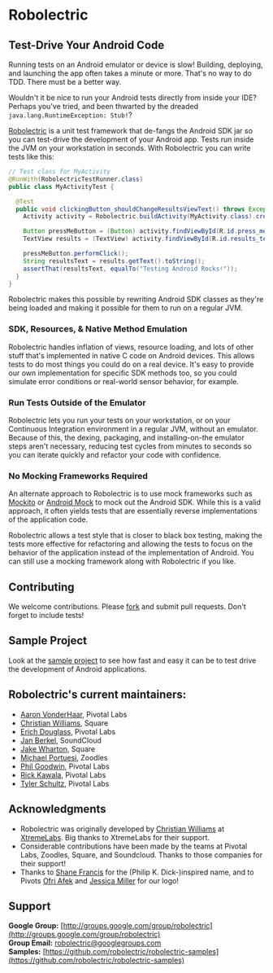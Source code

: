 # Robolectric

## Test-Drive Your Android Code

Running tests on an Android emulator or device is slow! Building, deploying, and launching the app often takes a minute
or more. That's no way to do TDD. There must be a better way.

Wouldn't it be nice to run your Android tests directly from inside your IDE? Perhaps you've tried, and been thwarted by
the dreaded `java.lang.RuntimeException: Stub!`?

[Robolectric](http://robolectric.org/) is a unit test framework that de-fangs the Android SDK jar so you
can test-drive the development of your Android app.  Tests run inside the JVM on your workstation in seconds. With
Robolectric you can write tests like this:

```java
// Test class for MyActivity
@RunWith(RobolectricTestRunner.class)
public class MyActivityTest {

  @Test
  public void clickingButton_shouldChangeResultsViewText() throws Exception {
    Activity activity = Robolectric.buildActivity(MyActivity.class).create().get();

    Button pressMeButton = (Button) activity.findViewById(R.id.press_me_button);
    TextView results = (TextView) activity.findViewById(R.id.results_text_view);

    pressMeButton.performClick();
    String resultsText = results.getText().toString();
    assertThat(resultsText, equalTo("Testing Android Rocks!"));
  }
}
```

Robolectric makes this possible by rewriting Android SDK classes as they're being loaded and making it possible for them
to run on a regular JVM.

### SDK, Resources, & Native Method Emulation

Robolectric handles inflation of views, resource loading, and lots of other stuff that's implemented in native C code on
Android devices. This allows tests to do most things you could do on a real device. It's easy to provide our own
implementation for specific SDK methods too, so you could simulate error conditions or real-world sensor behavior, for
example.

### Run Tests Outside of the Emulator

Robolectric lets you run your tests on your workstation, or on your Continuous Integration environment in a regular JVM,
without an emulator. Because of this, the dexing, packaging, and installing-on-the emulator steps aren't necessary,
reducing test cycles from minutes to seconds so you can iterate quickly and refactor your code with confidence.

### No Mocking Frameworks Required

An alternate approach to Robolectric is to use mock frameworks such as [Mockito](http://code.google.com/p/mockito/) or
[Android Mock](http://code.google.com/p/android-mock/) to mock out the Android SDK. While this is a valid approach, it
often yields tests that are essentially reverse implementations of the application code.

Robolectric allows a test style that is closer to black box testing, making the tests more effective for refactoring and
allowing the tests to focus on the behavior of the application instead of the implementation of Android. You can still
use a mocking framework along with Robolectric if you like.

## Contributing

We welcome contributions. Please [fork](http://github.com/robolectric/robolectric) and submit pull requests. Don't forget to include tests!

## Sample Project

Look at the [sample project](https://github.com/robolectric/robolectric-samples) to see how fast and easy it can be to test
drive the development of Android applications.

## Robolectric's current maintainers:

* [Aaron VonderHaar](https://github.com/avh4), Pivotal Labs
* [Christian Williams](http://github.com/Xian), Square
* [Erich Douglass](http://github.com/erd), Pivotal Labs
* [Jan Berkel](https://github.com/jberkel), SoundCloud
* [Jake Wharton](https://github.com/JakeWharton), Square
* [Michael Portuesi](https://github.com/mportuesisf), Zoodles
* [Phil Goodwin](https://github.com/pgoodwin), Pivotal Labs
* [Rick Kawala](https://github.com/rkawala), Pivotal Labs
* [Tyler Schultz](https://github.com/tylerschultz), Pivotal Labs

## Acknowledgments

* Robolectric was originally developed by [Christian Williams](http://github.com/Xian) at [XtremeLabs](http://www.xtremelabs.com/). Big thanks to XtremeLabs for their support.
* Considerable contributions have been made by the teams at Pivotal Labs, Zoodles, Square, and Soundcloud. Thanks to those companies for their support!
* Thanks to [Shane Francis](http://shanefrancis.com/) for the (Philip K. Dick-)inspired name, and to Pivots [Ofri Afek](mailto:ofri@pivotallabs.com) and [Jessica Miller](mailto:jessica@pivotallabs.com) for our logo!

## Support

__Google Group:__ [http://groups.google.com/group/robolectric](http://groups.google.com/group/robolectric)<br/>
__Group Email:__ [robolectric@googlegroups.com](mailto:robolectric@googlegroups.com)<br/>
__Samples:__ [https://github.com/robolectric/robolectric-samples](https://github.com/robolectric/robolectric-samples) 

